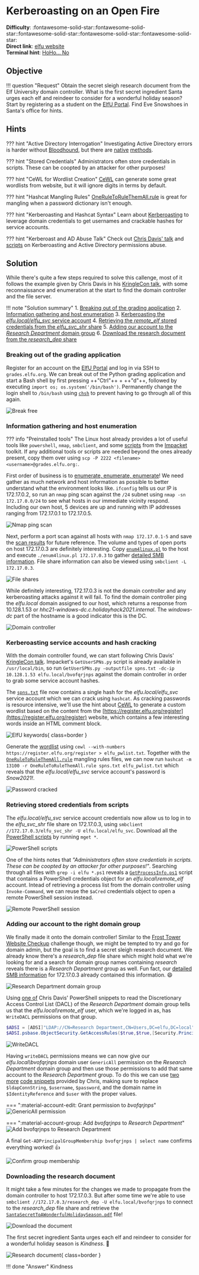 # Kerberoasting on an Open Fire

**Difficulty**: :fontawesome-solid-star::fontawesome-solid-star::fontawesome-solid-star::fontawesome-solid-star::fontawesome-solid-star:<br/>
**Direct link**: [elfu website](https://register.elfu.org/)<br/>
**Terminal hint**: [HoHo... No](../hints/h8.md)


## Objective

!!! question "Request"
    Obtain the secret sleigh research document from the Elf University domain controller. What is the first secret ingredient Santa urges each elf and reindeer to consider for a wonderful holiday season? Start by registering as a student on the [ElfU Portal](https://register.elfu.org/). Find Eve Snowshoes in Santa's office for hints.


## Hints

??? hint "Active Directory Interrogation"
    Investigating Active Directory errors is harder without [Bloodhound](https://github.com/BloodHoundAD/BloodHound), but there are [native](https://social.technet.microsoft.com/Forums/en-US/df3bfd33-c070-4a9c-be98-c4da6e591a0a/forum-faq-using-powershell-to-assign-permissions-on-active-directory-objects?forum=winserverpowershell) [methods](https://www.specterops.io/assets/resources/an_ace_up_the_sleeve.pdf).

??? hint "Stored Credentials"
    Administrators often store credentials in scripts. These can be coopted by an attacker for other purposes!

??? hint "CeWL for Wordlist Creation"
    [CeWL](https://github.com/digininja/CeWL) can generate some great wordlists from website, but it will ignore digits in terms by default.

??? hint "Hashcat Mangling Rules"
    [OneRuleToRuleThemAll.rule](https://github.com/NotSoSecure/password_cracking_rules) is great for mangling when a password dictionary isn't enough.

??? hint "Kerberoasting and Hashcat Syntax"
    Learn about [Kerberoasting](https://gist.github.com/TarlogicSecurity/2f221924fef8c14a1d8e29f3cb5c5c4a) to leverage domain credentials to get usernames and crackable hashes for service accounts.

??? hint "Kerberoast and AD Abuse Talk"
    Check out [Chris Davis' talk](https://www.youtube.com/watch?v=iMh8FTzepU4) and [scripts](https://github.com/chrisjd20/hhc21_powershell_snippets) on Kerberoasting and Active Directory permissions abuse.


## Solution

While there's quite a few steps required to solve this callenge, most of it follows the example given by Chris Davis in his [KringleCon talk](https://www.youtube.com/watch?v=iMh8FTzepU4), with some reconnaissance and enumeration at the start to find the domain controller and the file server.

!!! note "Solution summary"
    1. [Breaking out of the grading application](#breaking-out-of-the-grading-application)
    2. [Information gathering and host enumeration](#information-gathering-and-host-enumeration)
    3. [Kerberoasting the *elfu.local/elfu_svc* service account](#kerberoasting-service-accounts-and-hash-cracking)
    4. [Retrieving the *remote_elf* stored credentials from the *elfu_svc_shr* share](#retrieving-stored-credentials-from-scripts)
    5. [Adding our account to the *Research Department* domain group](#adding-our-account-to-the-right-domain-group)
    6. [Download the research document from the *research_dep* share](#downloading-the-research-document)


### Breaking out of the grading application

Register for an account on the [ElfU Portal](https://register.elfu.org/) and log in via SSH to `grades.elfu.org`. We can break out of the Python grading application and start a Bash shell by first pressing ++"Ctrl"++ + ++"d"++, followed by executing `import os; os.system('/bin/bash')`. Permanently change the login shell to `/bin/bash` using [`chsh`](https://linux.die.net/man/1/chsh) to prevent having to go through all of this again.

![Break free](../img/objectives/o8/break_free.png)


### Information gathering and host enumeration

??? info "Preinstalled tools"
    The Linux host already provides a lot of useful tools like `powershell`, `nmap`, `smbclient`, and some [scripts](https://github.com/SecureAuthCorp/impacket/tree/master/examples) from the [Impacket](https://github.com/SecureAuthCorp/impacket) toolkit. If any additional tools or scripts are needed beyond the ones already present, copy them over using `scp -P 2222 <filename> <username>@grades.elfu.org:`.

First order of business is to [enumerate, enumerate, enumerate](https://github.com/theonlykernel/enumeration/wiki)! We need gather as much network and host information as possible to better understand what the environment looks like. `ifconfig` tells us our IP is 172.17.0.2, so run an `nmap` ping scan against the `/24` subnet using `nmap -sn 172.17.0.0/24` to see what hosts in our immediate vicinity respond. Including our own host, 5 devices are up and running with IP addresses ranging from 172.17.0.1 to 172.17.0.5.

![Nmap ping scan](../img/objectives/o8/nmap_ping_scan.png)

Next, perform a port scan against all hosts with `nmap 172.17.0.1-5` and save the [scan results](../artifacts/objectives/o8/nmap_results.txt) for future reference. The volume and types of open ports on host 172.17.0.3 are definitely interesting. Copy [`enum4linux.pl`](https://github.com/CiscoCXSecurity/enum4linux) to the host and execute `./enum4linux.pl 172.17.0.3` to gather [detailed SMB information](../artifacts/objectives/o8/enum4linux_172.17.0.3.txt). File share information can also be viewed using `smbclient -L 172.17.0.3`.

![File shares](../img/objectives/o8/file_shares.png)

While definitely interesting, 172.17.0.3 is not the domain controller and any kerberoasting attacks against it will fail. To find the domain controller ping the *elfu.local* domain assigned to our host, which returns a response from 10.128.1.53 or *hhc21-windows-dc.c.holidayhack2021.internal*. The *windows-dc* part of the hostname is a good indicator this is the DC.

![Domain controller](../img/objectives/o8/domain_controller.png)


### Kerberoasting service accounts and hash cracking

With the domain controller found, we can start following Chris Davis' [KringleCon talk](https://www.youtube.com/watch?v=iMh8FTzepU4). Impacket's `GetUserSPNs.py` script is already available in `/usr/local/bin`, so run `GetUserSPNs.py -outputfile spns.txt -dc-ip 10.128.1.53 elfu.local/bvofqrjnps` against the domain controller in order to grab some service account hashes.

The [`spns.txt`](../artifacts/objectives/o8/spns.txt) file now contains a single hash for the *elfu.local/elfu_svc* service account which we can crack using `hashcat`. As cracking passwords is resource intensive, we'll use the hint about [CeWL](https://github.com/digininja/CeWL) to generate a custom wordlist based on the content from the [https://register.elfu.org/register](https://register.elfu.org/register) website, which contains a few interesting words inside an HTML comment block.

![ElfU keywords](../img/objectives/o8/elfu_html_keywords.png){ class=border }

Generate the [wordlist](../artifacts/objectives/o8/elfu_pwlist.txt) using `cewl --with-numbers https://register.elfu.org/register > elfu_pwlist.txt`. Together with the [`OneRuleToRuleThemAll.rule`](https://github.com/NotSoSecure/password_cracking_rules) mangling rules files, we can now run `hashcat -m 13100 -r OneRuleToRuleThemAll.rule spns.txt elfu_pwlist.txt` which reveals that the *elfu.local/elfu_svc* service account's password is *Snow2021!*.

![Password cracked](../img/objectives/o8/password_cracked.png)


### Retrieving stored credentials from scripts

The *elfu.local/elfu_svc* service account credentials now allow us to log in to the *elfu_svc_shr* file share on 172.17.0.3, using `smbclient //172.17.0.3/elfu_svc_shr -U elfu.local/elfu_svc`. Download all the [PowerShell scripts](../artifacts/objectives/o8/elfu_svc_files.tgz) by running `mget *`.

![PowerShell scripts](../img/objectives/o8/powershell_scripts.png)

One of the hints notes that *"Administrators often store credentials in scripts. These can be coopted by an attacker for other purposes!"*. Searching through all files with `grep -i elfu *.ps1` reveals a [`GetProcessInfo.ps1`](../artifacts/objectives/o8/GetProcessInfo.ps1) script that contains a PowerShell credentials object for an *elfu.local\remote_elf* account. Intead of retrieving a process list from the domain controller using `Invoke-Command`, we can reuse the `$aCred` credentials object to open a remote PowerShell session instead. 

![Remote PowerShell session](../img/objectives/o8/remote_pssession.png)


### Adding our account to the right domain group

We finally made it onto the domain controller! Similar to the [Frost Tower Website Checkup](./o12.md) challenge though, we might be tempted to try and go for domain admin, but the goal is to find a secret sleigh research document. We already know there's a *research_dep* file share which might hold what we're looking for and a search for domain group names containing *research* reveals there is a *Research Department* group as well. Fun fact, our [detailed SMB information](../artifacts/objectives/o8/enum4linux_172.17.0.3.txt) for 172.17.0.3 already contained this information. :smile:

![Research Department domain group](../img/objectives/o8/research_department.png)

Using [one of](https://github.com/chrisjd20/hhc21_powershell_snippets#you-can-read-the-dacl-of-an-ad-group-object-using) Chris Davis' PowerShell snippets to read the Discretionary Access Control List (DACL) of the *Research Department* domain group tells us that the *elfu.local\remote_elf* user, which we're logged in as, has `WriteDACL` permissions on that group.

```powershell linenums="1" title="List DACL permissions"
$ADSI = [ADSI]"LDAP://CN=Research Department,CN=Users,DC=elfu,DC=local"
$ADSI.psbase.ObjectSecurity.GetAccessRules($true,$true,[Security.Principal.NTAccount])
```

![WriteDACL](../img/objectives/o8/writedacl.png)

Having `writeDACL` permissions means we can now give our *elfu.local\bvofqrjnps* domain user `GenericAll` permission on the *Research Department* domain group and then use those permissions to add that same account to the *Research Department* group. To do this we can use [two more](https://github.com/chrisjd20/hhc21_powershell_snippets#in-the-below-example-the-genericall-permission-for-the-chrisd-user-to-the-domain-admins-group-if-the-user-your-running-it-under-has-the-writedacl-permission-on-the-domain-admins-group) [code snippets](https://github.com/chrisjd20/hhc21_powershell_snippets#after-giving-genericall-permissions-over-the-domain-admins-group-the-below-snippet-would-add-the-chrisjd-account-to-the-domain-admins-group) provided by Chris, making sure to replace `$ldapConnString`, `$username`, `$password`, and the domain name in `$IdentityReference` and `$user` with the proper values.

=== ":material-account-edit: Grant permission to *bvofqrjnps*"
    ![GenericAll permission](../img/objectives/o8/genericall.png)

=== ":material-account-group: Add *bvofqrjnps* to *Research Department*"
    ![Add bvofqrjnps to Research Department](../img/objectives/o8/group_add.png)

A final `Get-ADPrincipalGroupMembership bvofqrjnps | select name` confirms everything worked! :thumbsup:

![Confirm group membership](../img/objectives/o8/group_is_good.png)


### Downloading the research document

It might take a few minutes for the changes we made to propagate from the domain controller to host 172.17.0.3. But after some time we're able to use `smbclient //172.17.0.3/research_dep -U elfu.local/bvofqrjnps` to connect to the *research_dep* file share and retrieve the [`SantaSecretToAWonderfulHolidaySeason.pdf`](../artifacts/objectives/o8/SantaSecretToAWonderfulHolidaySeason.pdf) file!

![Download the document](../img/objectives/o8/download_the_document.png)

The first secret ingredient Santa urges each elf and reindeer to consider for a wonderful holiday season is *Kindness*. :tada:

![Research document](../img/objectives/o8/research_document.png){ class=border }

!!! done "Answer"
    Kindness
